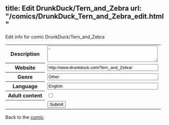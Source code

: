 title: Edit DrunkDuck/Tern_and_Zebra
url: "/comics/DrunkDuck_Tern_and_Zebra_edit.html"
---
Edit info for comic DrunkDuck/Tern_and_Zebra

<form name="comic" action="http://gaepostmail.appspot.com/comic/" method="post">
<table class="comicinfo">
<tr>
<th>Description</th><td><textarea name="description" cols="40" rows="3">-</textarea></td>
</tr>
<tr>
<th>Website</th><td><input type="text" name="url" value="http://www.drunkduck.com/Tern_and_Zebra/" size="40"/></td>
</tr>
<tr>
<th>Genre</th><td><input type="text" name="genre" value="Other" size="40"/></td>
</tr>
<tr>
<th>Language</th><td><input type="text" name="language" value="English" size="40"/></td>
</tr>
<tr>
<th>Adult content</th><td><input type="checkbox" name="adult" value="adult" /></td>
</tr>
<tr>
<th></th><td>
<input type="hidden" name="comic" value="DrunkDuck_Tern_and_Zebra" />
<input type="submit" name="submit" value="Submit" />
</td>
</tr>
</table>
</form>

Back to the [comic](DrunkDuck_Tern_and_Zebra.html).
